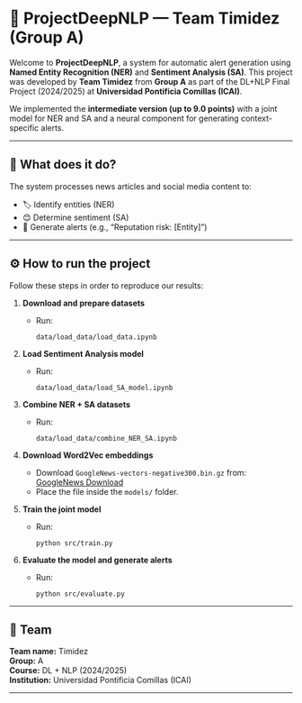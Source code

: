 # 🚨 ProjectDeepNLP — Team Timidez (Group A)

Welcome to **ProjectDeepNLP**, a system for automatic alert generation using **Named Entity Recognition (NER)** and **Sentiment Analysis (SA)**. This project was developed by **Team Timidez** from **Group A** as part of the DL+NLP Final Project (2024/2025) at **Universidad Pontificia Comillas (ICAI)**.

We implemented the **intermediate version (up to 9.0 points)** with a joint model for NER and SA and a neural component for generating context-specific alerts.

---

## 🧠 What does it do?

The system processes news articles and social media content to:

- 🏷️ Identify entities (NER)
- 😊 Determine sentiment (SA)
- 📢 Generate alerts (e.g., “Reputation risk: [Entity]”)

---

## ⚙️ How to run the project

Follow these steps in order to reproduce our results:

1. **Download and prepare datasets**
   - Run:
     ```
     data/load_data/load_data.ipynb
     ```

2. **Load Sentiment Analysis model**
   - Run:
     ```
     data/load_data/load_SA_model.ipynb
     ```

3. **Combine NER + SA datasets**
   - Run:
     ```
     data/load_data/combine_NER_SA.ipynb
     ```

4. **Download Word2Vec embeddings**
   - Download `GoogleNews-vectors-negative300.bin.gz` from:
     [GoogleNews Download](https://s3.amazonaws.com/dl4j-distribution/GoogleNews-vectors-negative300.bin.gz)
   - Place the file inside the `models/` folder.

5. **Train the joint model**
   - Run:
     ```
     python src/train.py
     ```

6. **Evaluate the model and generate alerts**
   - Run:
     ```
     python src/evaluate.py
     ```

---

## 👥 Team

**Team name:** Timidez  
**Group:** A  
**Course:** DL + NLP (2024/2025)  
**Institution:** Universidad Pontificia Comillas (ICAI)  

---